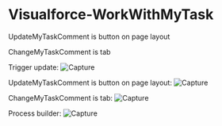 # Visualforce-WorkWithMyTask

UpdateMyTaskComment is button on page layout

ChangeMyTaskComment is tab

Trigger update: ![Capture](https://sun9-53.userapi.com/impg/nF8zSxLx9qAXHAG6t_FcuiiP_KVlBQOAMo-HAQ/2WwZuAwgH_M.jpg?size=1303x453&quality=96&proxy=1&sign=3ca627d815baf8377504abc5c27f47dc&type=album)

UpdateMyTaskComment is button on page layout: ![Capture](https://sun9-25.userapi.com/impg/CS5Crv4XueRk3cEG0521bphNO9SOw7-AUuMWVA/Gu3bazNmDLM.jpg?size=1308x477&quality=96&proxy=1&sign=86d97d7a4e77f3302ecc3a66124c51d0&type=album)

ChangeMyTaskComment is tab: ![Capture](https://sun9-16.userapi.com/impg/0kfEljHI8uYyJaemqm1VlonsNxh6qF7yjui3_g/UT3S9YJIZao.jpg?size=1540x200&quality=96&proxy=1&sign=09783584ee5f9d605fde4bf8298463f7&type=album)

Process builder: ![Capture](https://sun9-55.userapi.com/impg/eroJT8PHMDwy4tG6WRaJlau53UbOEKGnJNFLhQ/xt3YaP3dgx8.jpg?size=1864x558&quality=96&proxy=1&sign=757e3fd85022e4a119c191651c679e1c&type=album)
